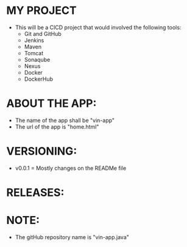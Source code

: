 # **MY PROJECT**
  - This will be a CICD project that would involved the following tools: 
    - Git and GitHub 
    - Jenkins 
    - Maven 
    - Tomcat 
    - Sonaqube 
    - Nexus 
    - Docker 
    - DockerHub 

# **ABOUT THE APP:** 
  - The name of the app shall be "vin-app"
  - The url of the app is "home.html" 

# **VERSIONING:** 
  - v0.0.1 = Mostly changes on the READMe file 

# **RELEASES:** 


# NOTE: 
  - The gitHub repository name is "vin-app.java"